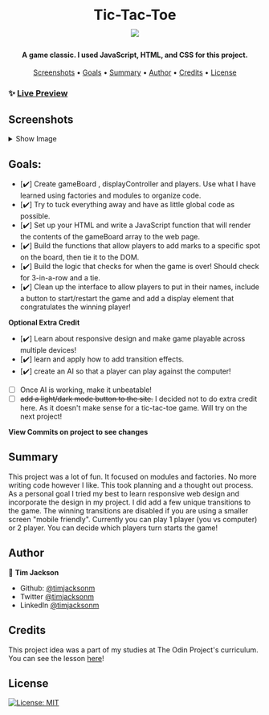 <h1 align="center">
  <br>
  Tic-Tac-Toe
  <br>
  <image src="graphics/tictactoelogo.png" width="50%"> 
</h1>

<h4 align="center">A game classic. I used JavaScript, HTML, and CSS for this project.</h4>

<p align="center">
  <a href="#screenshots">Screenshots</a> •
  <a href="#goals">Goals</a> •
  <a href="#summary">Summary</a> •
  <a href="#author">Author</a> •
    <a href="#credits">Credits</a> •
  <a href="#license">License</a>
</p>

### ✨ [Live Preview](https://timjacksonm.github.io/Tic-Tac-Toe)

## Screenshots

<details>
  <summary>Show Image</summary>

  ![GIF demo](graphics/gamedemo.gif)

The next two images showcase responsive web design for Galaxy S5 & Ipad Pro.
  <image src="graphics/RWD.png">
  <image src="graphics/RWD2.png">
</details>

## Goals:
- [✔️] Create gameBoard , displayController and players. Use what I have learned using factories and modules to organize code.
- [✔️] Try to tuck everything away and have as little global code as possible.
- [✔️] Set up your HTML and write a JavaScript function that will render the contents of the gameBoard array to the web page.
- [✔️] Build the functions that allow players to add marks to a specific spot on the board, then tie it to the DOM.
- [✔️] Build the logic that checks for when the game is over! Should check for 3-in-a-row and a tie.
- [✔️] Clean up the interface to allow players to put in their names, include a button to start/restart the game and add a display element that congratulates the winning player!

**Optional Extra Credit**

- [✔️] Learn about responsive design and make game playable across multiple devices!
- [✔️] learn and apply how to add transition effects.
- [✔️] create an AI so that a player can play against the computer!
- [ ] Once AI is working, make it unbeatable!
- [ ] ~~add a light/dark mode button to the site.~~ I decided not to do extra credit here. As it doesn't make sense for a tic-tac-toe game. Will try on the next project!

**View Commits on project to see changes**

## Summary

This project was a lot of fun. It focused on modules and factories. No more writing code however I like. This took planning and a thought out process. As a personal goal I tried my best to learn responsive web design and incorporate the design in my project. I did add a few unique transitions to the game. The winning transitions are disabled if you are using a smaller screen "mobile friendly". Currently you can play 1 player (you vs computer) or 2 player. You can decide which players turn starts the game!

## Author

👤 **Tim Jackson**

- Github: [@timjacksonm](https://github.com/timjacksonm)
- Twitter [@timjacksonm](https://twitter.com/timjacksonm)
- LinkedIn [@timjacksonm](https://linkedin.com/in/timjacksonm)

## Credits

This project idea was a part of my studies at The Odin Project's curriculum. You can see the lesson <a href="https://www.theodinproject.com/paths/full-stack-javascript/courses/javascript/lessons/tic-tac-toe" target="_blank">here</a>!

## License

<p>
  <a href="https://choosealicense.com/licenses/mit/">
    <img alt="License: MIT" src="https://img.shields.io/badge/License-MIT-yellow.svg">
</p>
